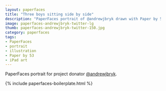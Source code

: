 ```yaml
---
layout: paperfaces
title: "Three boys sitting side by side"
description: "PaperFaces portrait of @andrewjbryk drawn with Paper by 53 on an iPad."
image: paperfaces-andrewjbryk-twitter-lg
thumb: paperfaces-andrewjbryk-twitter-150.jpg
category: paperfaces
tags: 
- PaperFaces
- portrait
- illustration
- Paper by 53
- iPad art
---
```


PaperFaces portrait for project donator [@andrewjbryk](http://twitter.com/andrewjbryk).

{% include paperfaces-boilerplate.html %}